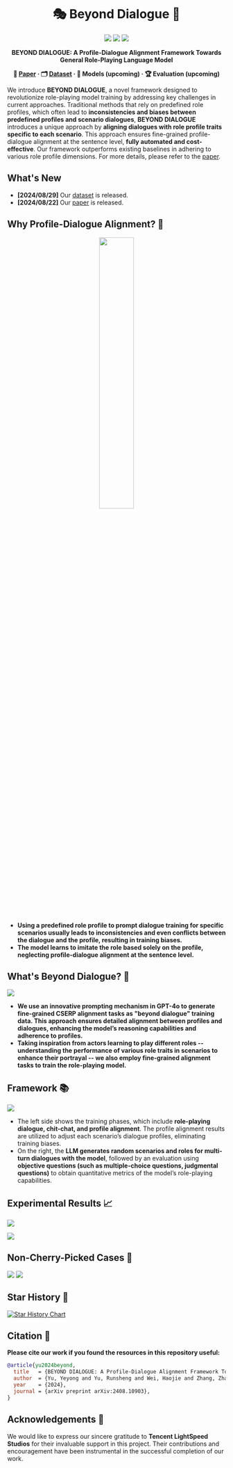 <div align= "center">
    <h1> 🎭 Beyond Dialogue 💭 </h1>
</div>
<p align="center">
<a href="https://github.com/choosewhatulike/character-llm/blob/main/LICENSE">
<img src='https://img.shields.io/badge/Code%20License-Apache_2.0-green.svg'></a>
<img src='https://img.shields.io/badge/Data%20License-CC%20By%20NC%204.0-red.svg'>
<img src='https://img.shields.io/badge/python-3.8+-blue.svg'>
</p>

<p align="center">  
<strong> BEYOND DIALOGUE: A Profile-Dialogue Alignment Framework Towards General Role-Playing Language Model </strong>
</p>

<p align="center"> <strong>
📄 <a href="https://arxiv.org/abs/2408.10903">Paper</a> ·
🗂️ <a href="https://huggingface.co/datasets/yuyouyu/BeyondDialogue">Dataset</a> ·
🤗 Models (upcoming) ·
🏆 Evaluation (upcoming)
</strong>
</p>

We introduce **BEYOND DIALOGUE**, a novel framework designed to revolutionize role-playing model training by addressing key challenges in current approaches. Traditional methods that rely on predefined role profiles, which often lead to **inconsistencies and biases between predefined profiles and scenario dialogues**, **BEYOND DIALOGUE** introduces a unique approach by **aligning dialogues with role profile traits specific to each scenario**. This approach ensures fine-grained profile-dialogue alignment at the sentence level, **fully automated and cost-effective**. Our framework outperforms existing baselines in adhering to various role profile dimensions. For more details, please refer to the [paper](https://arxiv.org/abs/2408.10903).


## What's New
- **[2024/08/29]** Our [dataset](https://huggingface.co/datasets/yuyouyu/BeyondDialogue) is released.
- **[2024/08/22]** Our [paper](https://arxiv.org/abs/2310.00746) is released.

## Why Profile-Dialogue Alignment? 🤔

<p align="center">
  <img src="./assets/intro.png" width="40%" />
</p>

-  **Using a predefined role profile to prompt dialogue training for specific scenarios usually leads to inconsistencies and even conflicts between the dialogue and the profile, resulting in training biases.**
- **The model learns to imitate the role based solely on the profile, neglecting profile-dialogue alignment at the sentence level.**

## What's Beyond Dialogue? 🚀

![](./assets/CSERP.png)

- **We use an innovative prompting mechanism in GPT-4o to generate fine-grained CSERP alignment tasks as "beyond dialogue" training data. This approach ensures detailed alignment between profiles and dialogues, enhancing the model’s reasoning capabilities and adherence to profiles.**
- **Taking inspiration from actors learning to play different roles -- understanding the performance of various role traits in scenarios to enhance their portrayal -- we also employ fine-grained alignment tasks to train the role-playing model.**

## Framework 📚

![](./assets/framework.png)

- The left side shows the training phases, which include **role-playing dialogue, chit-chat, and profile alignment**. The profile alignment results are utilized to adjust each scenario’s dialogue profiles, eliminating training biases. 
- On the right, the **LLM generates random scenarios and roles for multi-turn dialogues with the model**, followed by an evaluation using **objective questions (such as multiple-choice questions, judgmental questions)** to obtain quantitative metrics of the model’s role-playing capabilities.

## Experimental Results 📈

![](./assets/main_results.png)

![](./assets/align_ablation.png)

## Non-Cherry-Picked Cases 🍒

![](./assets/case_mistral.png)
![](./assets/case_qwen.png)

## Star History 🌟

[![Star History Chart](https://api.star-history.com/svg?repos=yuyouyu32/BeyondDialogue&type=Date)](https://star-history.com/#yuyouyu32/BeyondDialogue&Date)

## Citation 📖

**Please cite our work if you found the resources in this repository useful:**

```bibtex
@article{yu2024beyond,
  title   = {BEYOND DIALOGUE: A Profile-Dialogue Alignment Framework Towards General Role-Playing Language Model},
  author  = {Yu, Yeyong and Yu, Runsheng and Wei, Haojie and Zhang, Zhanqiu and Qian, Quan},
  year    = {2024},
  journal = {arXiv preprint arXiv:2408.10903},
}
```

## Acknowledgements 🥰

We would like to express our sincere gratitude to **Tencent LightSpeed Studios** for their invaluable support in this project. Their contributions and encouragement have been instrumental in the successful completion of our work.